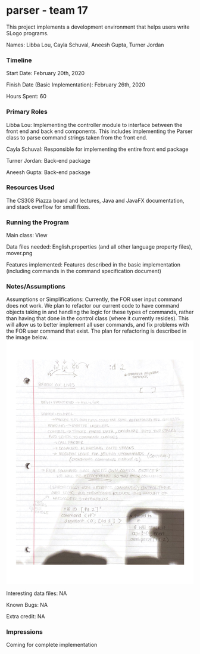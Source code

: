 parser - team 17
====
This project implements a development environment that helps users write SLogo programs.

Names: Libba Lou, Cayla Schuval, Aneesh Gupta, Turner Jordan

### Timeline
Start Date: February 20th, 2020

Finish Date (Basic Implementation): February 26th, 2020

Hours Spent: 60

### Primary Roles
Libba Lou: Implementing the controller module to interface between the front end and back end components. This includes implementing the Parser class to parse command strings taken from the front end.

Cayla Schuval: Responsible for implementing the entire front end package

Turner Jordan: Back-end package

Aneesh Gupta: Back-end package

### Resources Used
The CS308 Piazza board and lectures, Java and JavaFX documentation, and stack overflow for small fixes. 

### Running the Program
Main class: View

Data files needed: English.properties (and all other language property files), mover.png

Features implemented: Features described in the basic implementation (including commands in the command specification document)

### Notes/Assumptions
Assumptions or Simplifications: Currently, the FOR user input command does not work. We plan to refactor our current code to have command objects taking in and handling the logic for these types of commands, rather than having that done in the control class (where it currently resides). This will allow us to better implement all user commands, and fix problems with the FOR user command that exist. The plan for refactoring is described in the image below.
![refactoring_plan](doc/refactoring-plan.jpg)

Interesting data files: NA

Known Bugs: NA

Extra credit: NA

### Impressions
Coming for complete implementation
